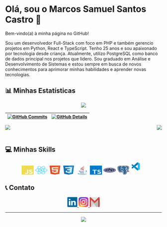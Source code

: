 # Olá, sou o Marcos Samuel Santos Castro 👋

Bem-vindo(a) à minha página no GitHub!

Sou um desenvolvedor Full-Stack com foco em PHP e também gerencio projetos em Python, React e TypeScript. Tenho 25 anos e sou apaixonado por tecnologia desde criança. Atualmente, utilizo PostgreSQL como banco de dados principal nos projetos que lidero. Sou graduado em Análise e Desenvolvimento de Sistemas e estou sempre em busca de novos conhecimentos para aprimorar minhas habilidades e aprender novas tecnologias.

## 📊 Minhas Estatísticas

<div align="center">
  <img src="https://github-profile-trophy.vercel.app/?username=MarcosCast&row=1&column=6&theme=tokyonight&margin-w=15&margin-h=15"/>
</div>

| [![GitHub Commits](http://github-profile-summary-cards.vercel.app/api/cards/productive-time?username=MarcosCast&theme=tokyonight&utcOffset=-3)](https://github.com/vn7n24fzkq/github-profile-summary-cards) | [![GitHub Details](http://github-profile-summary-cards.vercel.app/api/cards/profile-details?username=MarcosCast&theme=tokyonight)](https://github.com/vn7n24fzkq/github-profile-summary-cards) |  
| ----------- | ----------- |

<div>
  <img height="200em" src="https://github-readme-stats.vercel.app/api?username=MarcosCast&show_icons=true&theme=tokyonight&include_all_commits=true&count_private=true"/>
  <img align="right" height="200em" src="https://github-readme-stats.vercel.app/api/top-langs/?username=MarcosCast&layout=compact&langs_count=16&theme=tokyonight"/>
</div>
<br>

## 💻 Minhas Skills

<div align="center"> 
  <img align="center" height="30" width="40" src="https://raw.githubusercontent.com/devicons/devicon/master/icons/javascript/javascript-plain.svg">
  <img align="center" height="30" width="40" src="https://raw.githubusercontent.com/devicons/devicon/master/icons/react/react-original.svg">
  <img align="center" height="30" width="40" src="https://raw.githubusercontent.com/devicons/devicon/master/icons/html5/html5-original.svg">
  <img align="center" height="30" width="40" src="https://raw.githubusercontent.com/devicons/devicon/master/icons/css3/css3-original.svg">
  <img align="center" height="30" width="40" src="https://raw.githubusercontent.com/devicons/devicon/master/icons/java/java-original.svg">
  <img align="center" height="30" width="40" src="https://raw.githubusercontent.com/devicons/devicon/master/icons/typescript/typescript-original.svg">
  <img align="center" height="30" width="40" src="https://raw.githubusercontent.com/devicons/devicon/master/icons/php/php-original.svg">
  <img align="center" height="30" width="40" src="https://raw.githubusercontent.com/devicons/devicon/master/icons/postgresql/postgresql-original.svg">
  <img src="./images/vs-code.svg" width="32" height="32" />
</div>

## 📞 Contato

<div align='center'>
  <a href="https://www.linkedin.com/in/marcos--castro/" target="_blank" rel="noreferrer">
    <img src="./images/linkedin.svg" width="32" height="32" />
  </a>
  <a href="https://www.instagram.com/ss_castro/" target="_blank" rel="noreferrer">
    <img src="./images/instagram.png" width="32" height="32" />
  </a>
  <a href="mailto:marcos.ortsac@gmail.com" target="_blank" rel="noreferrer">
    <img src="./images/gmail.svg" width="32" height="32" />
  </a>
</div>

---------------------------------------------------------------------------------------------------------------------------------------

<div align='center'>
  <a href="http://www.github.com/MarcosCast"><img src="https://github-readme-streak-stats.herokuapp.com/?user=MarcosCast&theme=tokyonight&stroke=2ea043&background=171717&ring=3382ed&fire=ff6347&currStreakNum=0bd967&currStreakLabel=3382ed&sideNums=0bd967&sideLabels=3382ed&dates=0bd967&hide_border=true" /></a>
</div>
